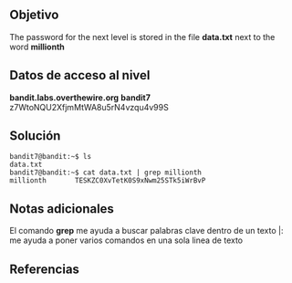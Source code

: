 ## Objetivo
The password for the next level is stored in the file **data.txt** next to the word **millionth**

## Datos de acceso al nivel
**bandit.labs.overthewire.org**
**bandit7**
z7WtoNQU2XfjmMtWA8u5rN4vzqu4v99S

## Solución
```bash()
bandit7@bandit:~$ ls
data.txt
bandit7@bandit:~$ cat data.txt | grep millionth
millionth       TESKZC0XvTetK0S9xNwm25STk5iWrBvP

```

## Notas adicionales
El comando <b>grep</b> me ayuda a buscar palabras clave dentro de un texto
|: me ayuda a poner varios comandos en una sola linea de texto

## Referencias 